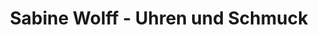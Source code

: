 ---
title: "Sabine Wolff - Uhren und Schmuck"
url: /falkensee/sabine-wolff-uhren-und-schmuck/
shop: Schmuck
---